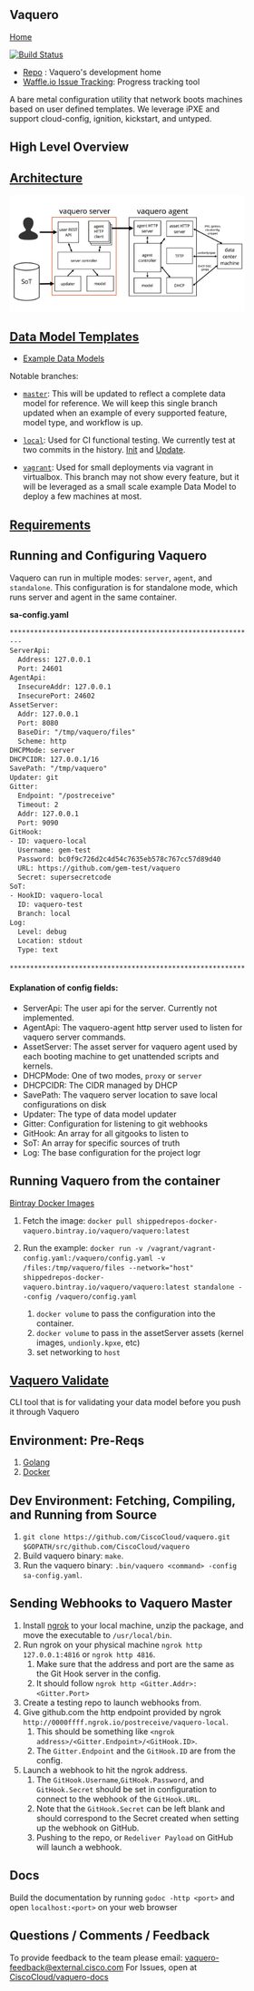<head>
            <meta charset="UTF-8">
            <!--[if IE]><meta http-equiv="X-UA-Compatible" content="IE=edge"><![endif]-->
            <meta name="viewport" content="width=device-width, initial-scale=1.0">
            <title>Vaquero Documentation</title>
            <link rel="stylesheet" type="text/css" href="../doc.css">
            <link rel="stylesheet" href="https://fonts.googleapis.com/css?family=Open+Sans:300,300italic,400,400italic,600,600italic%7CNoto+Serif:400,400italic,700,700italic%7CDroid+Sans+Mono:400">
            <style>
                .markdown-body {
                    box-sizing: border-box;
                    min-width: 200px;
                    max-width: 980px;
                    margin: 0 auto;
                    padding: 45px;
                }
            </style>
</head><article class="markdown-body">

# Vaquero

[Home](https://ciscocloud.github.io/vaquero-docs/)

[![Build Status](https://drone.projectshipped.io/api/badges/CiscoCloud/vaquero/status.svg)](https://drone.projectshipped.io/CiscoCloud/vaquero)

- [Repo](https://github.com/CiscoCloud/vaquero) : Vaquero's development home
- [Waffle.io Issue Tracking](https://waffle.io/CiscoCloud/vaquero): Progress tracking tool

A bare metal configuration utility that network boots machines based on user defined templates. We leverage iPXE and support cloud-config, ignition, kickstart, and untyped.


# High Level Overview

## [Architecture](https://ciscocloud.github.io/vaquero-docs/docs/current/architecture.html)
![](https://raw.githubusercontent.com/CiscoCloud/vaquero-docs/gh-pages/docs/current/ppt-arch.png)

## [Data Model Templates](https://ciscocloud.github.io/vaquero-docs/docs/current/data-model-howto.html)
- [Example Data Models](https://github.com/gem-test/vaquero)

Notable branches:

- [`master`](https://github.com/gem-test/vaquero): This will be updated to reflect a complete data model for reference. We will keep this single branch updated when an example of every supported feature, model type, and workflow is up.

- [`local`](https://github.com/gem-test/vaquero/tree/local): Used for CI functional testing. We currently test at two commits in the history. [Init](https://github.com/gem-test/vaquero/commit/3d0df2db8f04eaeaa30e0542d42aa9d861324e4e) and [Update](https://github.com/gem-test/vaquero/commit/b228c2291c3ae87685b25d1435bfe450bf40456b).

- [`vagrant`](https://github.com/gem-test/vaquero/tree/vagrant): Used for small deployments via vagrant in virtualbox. This branch may not show every feature, but it will be leveraged as a small scale example Data Model to deploy a few machines at most.

## [Requirements](https://ciscocloud.github.io/vaquero-docs/docs/current/requirements.html)

## Running and Configuring Vaquero
Vaquero can run in multiple modes: `server`, `agent`, and `standalone`. This configuration is for standalone mode, which runs server and agent in the same container.

**sa-config.yaml**
```
************************************************************
---
ServerApi:
  Address: 127.0.0.1
  Port: 24601
AgentApi:
  InsecureAddr: 127.0.0.1
  InsecurePort: 24602
AssetServer:
  Addr: 127.0.0.1
  Port: 8080
  BaseDir: "/tmp/vaquero/files"
  Scheme: http
DHCPMode: server
DHCPCIDR: 127.0.0.1/16
SavePath: "/tmp/vaquero"
Updater: git
Gitter:
  Endpoint: "/postreceive"
  Timeout: 2
  Addr: 127.0.0.1
  Port: 9090
GitHook:
- ID: vaquero-local
  Username: gem-test
  Password: bc0f9c726d2c4d54c7635eb578c767cc57d89d40
  URL: https://github.com/gem-test/vaquero
  Secret: supersecretcode
SoT:
- HookID: vaquero-local
  ID: vaquero-test
  Branch: local
Log:
  Level: debug
  Location: stdout
  Type: text
  ************************************************************
```

#### Explanation of config fields:
- ServerApi: The user api for the server. Currently not implemented.
- AgentApi: The vaquero-agent http server used to listen for vaquero server commands.
- AssetServer: The asset server for vaquero agent used by each booting machine to get unattended scripts and kernels.
- DHCPMode: One of two modes, `proxy` or `server`
- DHCPCIDR: The CIDR managed by DHCP
- SavePath: The vaquero server location to save local configurations on disk
- Updater: The type of data model updater
- Gitter: Configuration for listening to git webhooks
- GitHook: An array for all gitgooks to listen to
- SoT: An array for specific sources of truth
- Log: The base configuration for the project logr

## Running Vaquero from the container
[Bintray Docker Images](https://bintray.com/shippedrepos/vaquero/vaquero%3Avaquero)

1. Fetch the image: `docker pull shippedrepos-docker-vaquero.bintray.io/vaquero/vaquero:latest`
2. Run the example: `docker run -v /vagrant/vagrant-config.yaml:/vaquero/config.yaml -v /files:/tmp/vaquero/files --network="host" shippedrepos-docker-vaquero.bintray.io/vaquero/vaquero:latest standalone --config /vaquero/config.yaml`

    1. `docker volume` to pass the configuration into the container.
    2. `docker volume` to pass in the assetServer assets (kernel images, `undionly.kpxe`, etc)
    3. set networking to `host`

## [Vaquero Validate](https://ciscocloud.github.io/vaquero-docs/docs/current/validator.html)
CLI tool that is for validating your data model before you push it through Vaquero

## Environment: Pre-Reqs
1. [Golang](https://golang.org/)
2. [Docker](https://www.docker.com/)


## Dev Environment: Fetching, Compiling, and Running from Source

1. `git clone https://github.com/CiscoCloud/vaquero.git $GOPATH/src/github.com/CiscoCloud/vaquero`
2. Build vaquero binary: `make`.
3. Run the vaquero binary: `.bin/vaquero <command> -config sa-config.yaml`.


## Sending Webhooks to Vaquero Master

1. Install [ngrok](https://ngrok.com/) to your local machine, unzip the package, and move the executable to `/usr/local/bin`.
2. Run ngrok on your physical machine `ngrok http 127.0.0.1:4816` or `ngrok http 4816`.
    1. Make sure that the address and port are the same as the Git Hook server in the config.
    2. It should follow `ngrok http <Gitter.Addr>:<Gitter.Port>`
3. Create a testing repo to launch webhooks from.
4. Give github.com the http endpoint provided by ngrok `http://0000ffff.ngrok.io/postreceive/vaquero-local`.
    1. This should be something like `<ngrok address>/<Gitter.Endpoint>/<GitHook.ID>`.
    2. The `Gitter.Endpoint` and the `GitHook.ID` are from the config.
5. Launch a webhook to hit the ngrok address.
    1. The `GitHook.Username`,`GitHook.Password`, and `GitHook.Secret` should be set in configuration to connect to the webhook of the `GitHook.URL`.
    2. Note that the `GitHook.Secret` can be left blank and should correspond to the Secret created when setting up the webhook on GitHub.
    3. Pushing to the repo, or `Redeliver Payload` on GitHub will launch a webhook.

## Docs
Build the documentation by running `godoc -http <port>` and open `localhost:<port>` on your web browser

## Questions / Comments / Feedback
To provide feedback to the team please email: [vaquero-feedback@external.cisco.com](mailto:vaquero-feedback@external.cisco.com)
For Issues, open at [CiscoCloud/vaquero-docs](https://github.com/CiscoCloud/vaquero-docs/issues)
